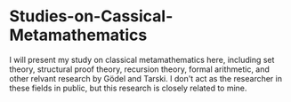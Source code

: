 # Studies-on-Cassical-Metamathematics
I will present my study on classical metamathematics here, including set theory, structural proof theory, recursion theory, formal arithmetic, and other relvant research by Gödel and Tarski. I don't act as the researcher in these fields in public, but this research is closely related to mine.
